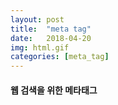 ```yaml
---
layout: post
title:  "meta tag"
date:   2018-04-20
img: html.gif
categories: [meta_tag]
---
```


####  웹 검색을 위한 메타태그
